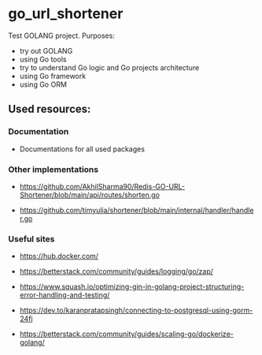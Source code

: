 # go_url_shortener

Test GOLANG project.
Purposes:
- try out GOLANG
- using Go tools 
- try to understand Go logic and Go projects architecture
- using Go framework
- using Go ORM 


## Used resources:

### Documentation

- Documentations for all used packages

### Other implementations

- https://github.com/AkhilSharma90/Redis-GO-URL-Shortener/blob/main/api/routes/shorten.go

- https://github.com/timyulia/shortener/blob/main/internal/handler/handler.go

### Useful sites

- https://hub.docker.com/

- https://betterstack.com/community/guides/logging/go/zap/

- https://www.squash.io/optimizing-gin-in-golang-project-structuring-error-handling-and-testing/

- https://dev.to/karanpratapsingh/connecting-to-postgresql-using-gorm-24fj

- https://betterstack.com/community/guides/scaling-go/dockerize-golang/

